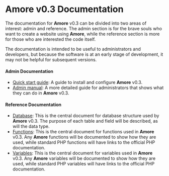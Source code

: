 # Amore v0.3 Documentation

The documentation for **Amore** v0.3 can be divided into two areas of interest: admin and reference. The admin section is for the brave souls who want to create a website using **Amore**, while the reference section is more for those who are interested the code itself.

The documentation is intended to be useful to administrators and developers, but because the software is at an early stage of development, it may not be helpful for subsequent versions.

#### Admin Documentation
+ [Quick start guide](https://github.com/lafnlab/Amore/blob/master/docs/admin/quick-start-guide.md): A guide to install and configure **Amore** v0.3.
+ [Admin manual](https://github.com/lafnlab/Amore/blob/master/docs/admin/admin-manual.md): A more detailed guide for administrators that shows what they can do in **Amore** v0.3.

#### Reference Documentation
+ [Database](https://github.com/lafnlab/Amore/blob/master/docs/reference/database.md): This is the central document for database structure used by **Amore** v0.3. The purpose of each table and field will be described, as will the data type.
+ [Functions](https://github.com/lafnlab/Amore/blob/master/docs/reference/functions.md): This is the central document for functions used in **Amore** v0.3. Any **Amore** functions will be documented to show how they are used, while standard PHP functions will have links to the official PHP documentation.
+ [Variables](https://github.com/lafnlab/Amore/blob/master/docs/reference/variables.md): This is the central document for variables used in **Amore** v0.3. Any **Amore** variables will be documented to show how they are used, while standard PHP variables will have links to the official PHP documentation.
